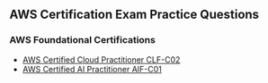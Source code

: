 ## AWS Certification Exam Practice Questions

### AWS Foundational Certifications

- [AWS Certified Cloud Practitioner CLF-C02](https://jinaldesai.com/aws-certified-cloud-practitioner-clf-c02/)
- [AWS Certified AI Practitioner AIF-C01](https://jinaldesai.com/aws-certified-ai-practitioner-aif-c01/)